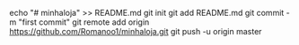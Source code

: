 echo "# minhaloja" >> README.md
git init
git add README.md
git commit -m "first commit"
git remote add origin https://github.com/Romanoo1/minhaloja.git
git push -u origin master
